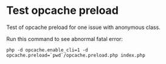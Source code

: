 # Test opcache preload

Test of opcache preload for one issue with anonymous class.

Run this command to see abnormal fatal error:
```shell script
php -d opcache.enable_cli=1 -d opcache.preload=`pwd`/opcache.preload.php index.php
```
